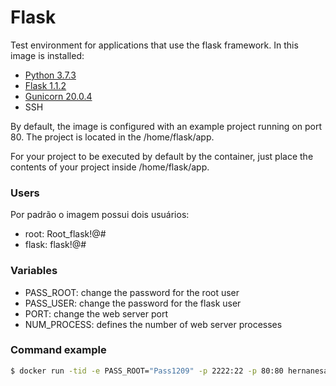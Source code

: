 # Flask
Test environment for applications that use the flask framework.
In this image is installed:

- [Python 3.7.3](https://docs.python.org/3.7/tutorial/index.html)
- [Flask 1.1.2](https://flask.palletsprojects.com/en/1.1.x/)
- [Gunicorn 20.0.4](https://docs.gunicorn.org/en/stable/run.html)
- SSH

By default, the image is configured with an example project running on port 80. The project is located in the /home/flask/app.

For your project to be executed by default by the container, just place the contents of your project inside /home/flask/app.

### Users
Por padrão o imagem possui dois usuários:
- root: Root_flask!@#
- flask: flask!@#

### Variables
- PASS_ROOT: change the password for the root user
- PASS_USER: change the password for the flask user
- PORT: change the web server port
- NUM_PROCESS: defines the number of web server processes

### Command example  
```sh
$ docker run -tid -e PASS_ROOT="Pass1209" -p 2222:22 -p 80:80 hernanesalmeida/flask:1.0
```
